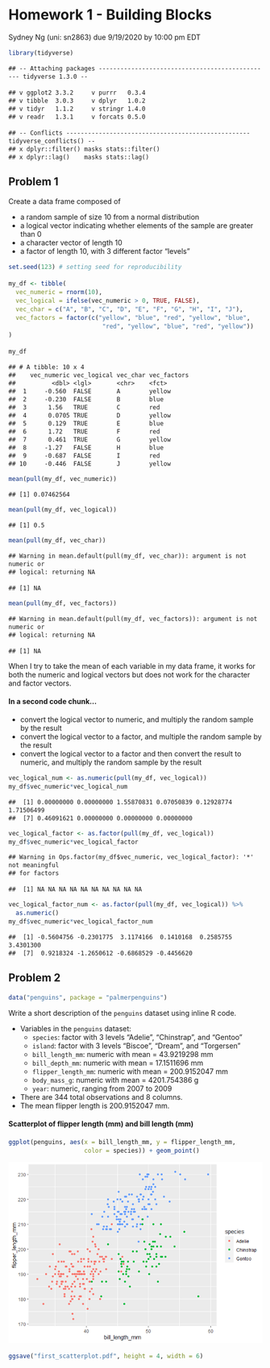 Homework 1 - Building Blocks
================
Sydney Ng (uni: sn2863)
due 9/19/2020 by 10:00 pm EDT

``` r
library(tidyverse)
```

    ## -- Attaching packages ------------------------------------------------ tidyverse 1.3.0 --

    ## v ggplot2 3.3.2     v purrr   0.3.4
    ## v tibble  3.0.3     v dplyr   1.0.2
    ## v tidyr   1.1.2     v stringr 1.4.0
    ## v readr   1.3.1     v forcats 0.5.0

    ## -- Conflicts --------------------------------------------------- tidyverse_conflicts() --
    ## x dplyr::filter() masks stats::filter()
    ## x dplyr::lag()    masks stats::lag()

## Problem 1

Create a data frame composed of

  - a random sample of size 10 from a normal distribution
  - a logical vector indicating whether elements of the sample are
    greater than 0
  - a character vector of length 10
  - a factor of length 10, with 3 different factor “levels”

<!-- end list -->

``` r
set.seed(123) # setting seed for reproducibility

my_df <- tibble(
  vec_numeric = rnorm(10),
  vec_logical = ifelse(vec_numeric > 0, TRUE, FALSE),
  vec_char = c("A", "B", "C", "D", "E", "F", "G", "H", "I", "J"),
  vec_factors = factor(c("yellow", "blue", "red", "yellow", "blue", 
                          "red", "yellow", "blue", "red", "yellow"))
)

my_df
```

    ## # A tibble: 10 x 4
    ##    vec_numeric vec_logical vec_char vec_factors
    ##          <dbl> <lgl>       <chr>    <fct>      
    ##  1     -0.560  FALSE       A        yellow     
    ##  2     -0.230  FALSE       B        blue       
    ##  3      1.56   TRUE        C        red        
    ##  4      0.0705 TRUE        D        yellow     
    ##  5      0.129  TRUE        E        blue       
    ##  6      1.72   TRUE        F        red        
    ##  7      0.461  TRUE        G        yellow     
    ##  8     -1.27   FALSE       H        blue       
    ##  9     -0.687  FALSE       I        red        
    ## 10     -0.446  FALSE       J        yellow

``` r
mean(pull(my_df, vec_numeric))
```

    ## [1] 0.07462564

``` r
mean(pull(my_df, vec_logical))
```

    ## [1] 0.5

``` r
mean(pull(my_df, vec_char))
```

    ## Warning in mean.default(pull(my_df, vec_char)): argument is not numeric or
    ## logical: returning NA

    ## [1] NA

``` r
mean(pull(my_df, vec_factors))
```

    ## Warning in mean.default(pull(my_df, vec_factors)): argument is not numeric or
    ## logical: returning NA

    ## [1] NA

When I try to take the mean of each variable in my data frame, it works
for both the numeric and logical vectors but does not work for the
character and factor vectors.

#### In a second code chunk…

  - convert the logical vector to numeric, and multiply the random
    sample by the result
  - convert the logical vector to a factor, and multiple the random
    sample by the result
  - convert the logical vector to a factor and then convert the result
    to numeric, and multiply the random sample by the result

<!-- end list -->

``` r
vec_logical_num <- as.numeric(pull(my_df, vec_logical))
my_df$vec_numeric*vec_logical_num
```

    ##  [1] 0.00000000 0.00000000 1.55870831 0.07050839 0.12928774 1.71506499
    ##  [7] 0.46091621 0.00000000 0.00000000 0.00000000

``` r
vec_logical_factor <- as.factor(pull(my_df, vec_logical))
my_df$vec_numeric*vec_logical_factor
```

    ## Warning in Ops.factor(my_df$vec_numeric, vec_logical_factor): '*' not meaningful
    ## for factors

    ##  [1] NA NA NA NA NA NA NA NA NA NA

``` r
vec_logical_factor_num <- as.factor(pull(my_df, vec_logical)) %>%
  as.numeric()
my_df$vec_numeric*vec_logical_factor_num
```

    ##  [1] -0.5604756 -0.2301775  3.1174166  0.1410168  0.2585755  3.4301300
    ##  [7]  0.9218324 -1.2650612 -0.6868529 -0.4456620

## Problem 2

``` r
data("penguins", package = "palmerpenguins")
```

Write a short description of the `penguins` dataset using inline R code.

  - Variables in the `penguins` dataset:
      - `species`: factor with 3 levels “Adelie”, “Chinstrap”, and
        “Gentoo”
      - `island`: factor with 3 levels “Biscoe”, “Dream”, and
        “Torgersen”
      - `bill_length_mm`: numeric with mean = 43.9219298 mm
      - `bill_depth_mm`: numeric with mean = 17.1511696 mm
      - `flipper_length_mm`: numeric with mean = 200.9152047 mm
      - `body_mass_g`: numeric with mean = 4201.754386 g
      - `year`: numeric, ranging from 2007 to 2009
  - There are 344 total observations and 8 columns.
  - The mean flipper length is 200.9152047 mm.

#### Scatterplot of flipper length (mm) and bill length (mm)

``` r
ggplot(penguins, aes(x = bill_length_mm, y = flipper_length_mm, 
                     color = species)) + geom_point()
```

![](p8105_hw1_sn2863_files/figure-gfm/unnamed-chunk-5-1.png)<!-- -->

``` r
ggsave("first_scatterplot.pdf", height = 4, width = 6)
```
